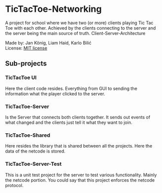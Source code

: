 # TicTacToe-Networking
A project for school where we have two (or more) clients playing Tic Tac Toe with each other.
Achieved by the clients connecting to the server and the server being the main source of truth. Client-Server-Architecture

Made by: Jan König, Liam Haid, Karlo Bilić<br>
License: [MIT license](https://opensource.org/license/mit/)

## Sub-projects
### TicTacToe UI
Here the client code resides. Everything from GUI to sending the information what the player clicked to the server.

### TicTacToe-Server
Is the Server that connects both clients together. It sends out events of what changed and the clients just tell it what they want to join.

### TicTacToe-Shared
Here resides the library that is shared between all the projects.
Here the data of the netcode is stored.

### TicTacToe-Server-Test
This is a unit test project for the server to test various functionality. Mainly the netcode portion.
You could say that this project enforces the netcode protocol.
